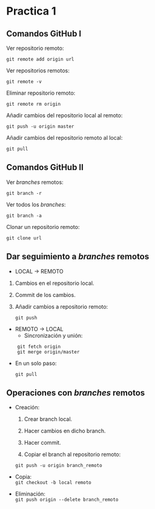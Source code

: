 # Practica 1
## Comandos GitHub I  

Ver repositorio remoto:  

`git remote add origin url`  

Ver repositorios remotos:  

`git remote -v`  

Eliminar repositorio remoto:  

`git remote rm origin`  

Añadir cambios del repositorio local al remoto:  

`git push -u origin master`  

Añadir cambios del repositorio remoto al local:  

`git pull`  

## Comandos GitHub II  

Ver *branches* remotos:  

`git branch -r`  

Ver todos los *branches*:  

`git branch -a`  

Clonar un repositorio remoto:  

`git clone url`  

## Dar seguimiento a *branches* remotos  

* LOCAL -> REMOTO  
1. Cambios en el repositorio local.  

2. Commit de los cambios.  

3. Añadir cambios a repositorio remoto:  

    `git push`  

* REMOTO -> LOCAL  
  * Sincronización y unión:  
~~~
    git fetch origin  
    git merge origin/master  
~~~
  * En un solo paso:  

      `git pull`  

## Operaciones con *branches* remotos  

* Creación:  
  1. Crear branch local.  

  2. Hacer cambios en dicho branch.  

  3. Hacer commit.  

  4. Copiar el branch al repositorio remoto:  

    `git push -u origin branch_remoto`  

* Copia:  
  `git checkout -b local remoto`  

* Eliminación:  
  `git push origin --delete branch_remoto`  
